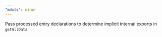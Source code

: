 ```yaml
---
"mdxts": minor
---
```


Pass processed entry declarations to determine implicit internal exports in `getAllData`.
